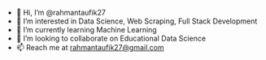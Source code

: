 - 👋 Hi, I’m @rahmantaufik27
- 👀 I’m interested in Data Science, Web Scraping, Full Stack Development
- 🌱 I’m currently learning Machine Learning
- 💞️ I’m looking to collaborate on Educational Data Science
- 📫 Reach me at rahmantaufik27@gmail.com
